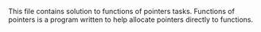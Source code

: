This file contains solution to functions of pointers tasks. Functions of pointers is a program written to help allocate pointers directly to functions.
